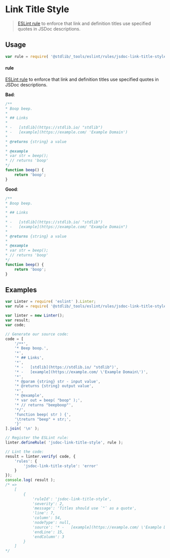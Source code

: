 <!--

@license Apache-2.0

Copyright (c) 2018 The Stdlib Authors.

Licensed under the Apache License, Version 2.0 (the "License");
you may not use this file except in compliance with the License.
You may obtain a copy of the License at

   http://www.apache.org/licenses/LICENSE-2.0

Unless required by applicable law or agreed to in writing, software
distributed under the License is distributed on an "AS IS" BASIS,
WITHOUT WARRANTIES OR CONDITIONS OF ANY KIND, either express or implied.
See the License for the specific language governing permissions and
limitations under the License.

-->

# Link Title Style

> [ESLint rule][eslint-rules] to enforce that link and definition titles use specified quotes in JSDoc descriptions.

<section class="intro">

</section>

<!-- /.intro -->

<section class="usage">

## Usage

```javascript
var rule = require( '@stdlib/_tools/eslint/rules/jsdoc-link-title-style' );
```

#### rule

[ESLint rule][eslint-rules] to enforce that link and definition titles use specified quotes in JSDoc descriptions.

**Bad**:

<!-- eslint-disable stdlib/jsdoc-link-title-style, stdlib/jsdoc-markdown-remark -->

```javascript
/**
* Boop beep.
*
* ## Links
*
* -   [stdlib](https://stdlib.io/ "stdlib")
* -   [example](https://example.com/ 'Example Domain')
*
* @returns {string} a value
*
* @example
* var str = beep();
* // returns 'boop'
*/
function beep() {
    return 'boop';
}
```

**Good**:

```javascript
/**
* Boop beep.
*
* ## Links
*
* -   [stdlib](https://stdlib.io/ "stdlib")
* -   [example](https://example.com/ "Example Domain")
*
* @returns {string} a value
*
* @example
* var str = beep();
* // returns 'boop'
*/
function beep() {
    return 'boop';
}
```

</section>

<!-- /.usage -->

<section class="examples">

## Examples

<!-- eslint no-undef: "error" -->

```javascript
var Linter = require( 'eslint' ).Linter;
var rule = require( '@stdlib/_tools/eslint/rules/jsdoc-link-title-style' );

var linter = new Linter();
var result;
var code;

// Generate our source code:
code = [
    '/**',
    '* Beep boop.',
    '*',
    '* ## Links',
    '*',
    '* -   [stdlib](https://stdlib.io/ "stdlib")',
    '* -   [example](https://example.com/ \'Example Domain\')',
    '*',
    '* @param {string} str - input value',
    '* @returns {string} output value',
    '*',
    '* @example',
    '* var out = beep( "boop" );',
    '* // returns "beepboop"',
    '*/',
    'function beep( str ) {',
    '\treturn "beep" + str;',
    '}'
].join( '\n' );

// Register the ESLint rule:
linter.defineRule( 'jsdoc-link-title-style', rule );

// Lint the code:
result = linter.verify( code, {
    'rules': {
        'jsdoc-link-title-style': 'error'
    }
});
console.log( result );
/* =>
    [
        {
            'ruleId': 'jsdoc-link-title-style',
            'severity': 2,
            'message': 'Titles should use `"` as a quote',
            'line': 7,
            'column': 54,
            'nodeType': null,
            'source': '* -   [example](https://example.com/ \'Example Domain\')',
            'endLine': 15,
            'endColumn': 3
        }
    ]
*/
```

</section>

<!-- /.examples -->

<section class="links">

[eslint-rules]: https://eslint.org/docs/developer-guide/working-with-rules

</section>

<!-- /.links -->
